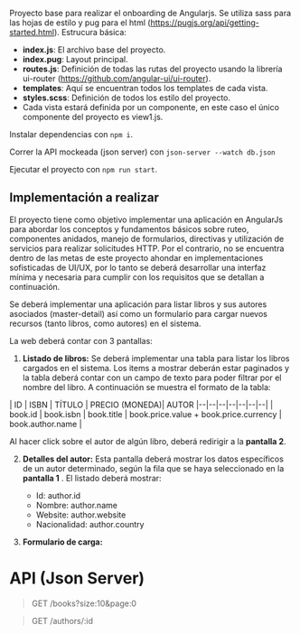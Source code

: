 Proyecto base para realizar el onboarding de Angularjs.
Se utiliza sass para las hojas de estilo y pug para el html (https://pugjs.org/api/getting-started.html).
Estrucura básica:
+ **index.js**: El archivo base del proyecto.
+ **index.pug**: Layout principal.
+ **routes.js**: Definición de todas las rutas del proyecto usando la librería ui-router (https://github.com/angular-ui/ui-router).
+ **templates**: Aquí se encuentran todos los templates de cada vista.
+ **styles.scss**: Definición de todos los estilo del proyecto.
+ Cada vista estará definida por un componente, en este caso el único componente del proyecto es view1.js.

Instalar dependencias con `npm i`.

Correr la API mockeada (json server) con `json-server --watch db.json`

Ejecutar el proyecto con `npm run start`.

## Implementación a realizar
El proyecto tiene como objetivo implementar una aplicación en AngularJs para abordar los conceptos y fundamentos básicos sobre ruteo, componentes anidados, manejo de formularios, directivas y utilización de servicios para realizar solicitudes HTTP. Por el contrario, no se encuentra dentro de las metas de este proyecto ahondar en implementaciones sofisticadas de UI/UX, por lo tanto se deberá desarrollar una interfaz mínima y necesaria para cumplir con los requisitos que se detallan a continuación.

Se deberá implementar una aplicación para listar libros y sus autores asociados (master-detail) así como un formulario para cargar nuevos recursos (tanto libros, como autores) en el sistema. 

La web deberá contar con 3 pantallas:
 1. **Listado de libros:** Se deberá implementar una tabla para listar los libros cargados en el sistema. Los items a mostrar deberán estar paginados y la tabla deberá contar con un campo de texto para poder filtrar por el nombre del libro. A continuación se muestra el formato de la tabla:
		 
		 
| ID | ISBN | TÍTULO | PRECIO (MONEDA)| AUTOR
|--|--|--|--|--|--|--|
| book.id | book.isbn | book.title | book.price.value + book.price.currency | book.author.name |  

Al hacer click sobre el autor de algún libro, deberá redirigir a la **pantalla 2**.
	 
 2. **Detalles del autor:** Esta pantalla deberá mostrar los datos específicos de un autor determinado, según la fila que se haya seleccionado en la **pantalla 1** . El listado deberá mostrar:
	- 	Id: author.id
	-  Nombre: author.name
	- Website: author.website
	- Nacionalidad: author.country

 3. **Formulario de carga:**


# API (Json Server)
> GET /books?size:10&page:0

> GET /authors/:id
